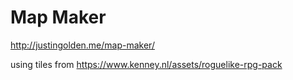 # Map Maker

http://justingolden.me/map-maker/

using tiles from https://www.kenney.nl/assets/roguelike-rpg-pack
